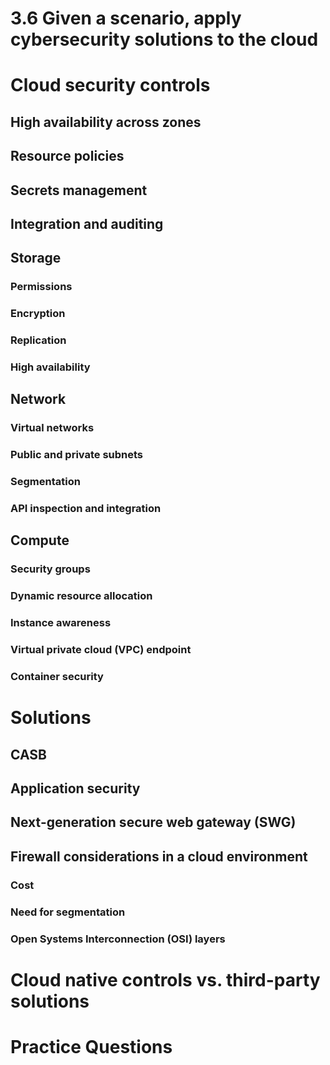 # 3.6 Given a scenario, apply cybersecurity solutions to the cloud

# Cloud security controls

## High availability across zones
## Resource policies
## Secrets management
## Integration and auditing
## Storage
### Permissions
### Encryption
### Replication
### High availability

## Network
### Virtual networks
### Public and private subnets
###  Segmentation
### API inspection and integration
## Compute
### Security groups
### Dynamic resource allocation
### Instance awareness
### Virtual private cloud (VPC) endpoint
### Container security

# Solutions

## CASB
## Application security
## Next-generation secure web gateway (SWG)
## Firewall considerations in a cloud environment
### Cost
### Need for segmentation
### Open Systems Interconnection (OSI) layers

# Cloud native controls vs. third-party solutions


# Practice Questions